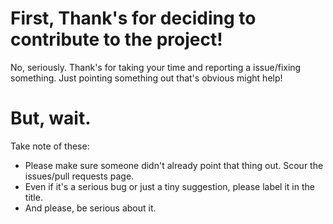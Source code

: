 # First, Thank's for deciding to contribute to the project!

No, seriously. Thank's for taking your time and reporting a issue/fixing something.
Just pointing something out that's obvious might help!

# But, wait.

Take note of these:
  - Please make sure someone didn't already point that thing out. Scour the issues/pull requests page.
  - Even if it's a serious bug or just a tiny suggestion, please label it in the title.
  - And please, be serious about it.